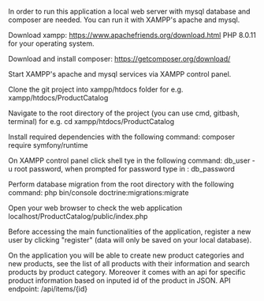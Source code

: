 In order to run this application a local web server with mysql database and composer are needed. You can run it with XAMPP's apache and mysql.

Download xampp: https://www.apachefriends.org/download.html PHP 8.0.11 for your operating system.

Download and install composer: https://getcomposer.org/download/ 

Start XAMPP's apache and mysql services via XAMPP control panel.

Clone the git project into xampp/htdocs folder for e.g. xampp/htdocs/ProductCatalog

Navigate to the root directory of the project (you can use cmd, gitbash, terminal) for e.g. cd xampp/htdocs/ProductCatalog

Install required dependencies with the following command: composer require symfony/runtime

On XAMPP control panel click shell tye in the following command: db_user -u root password, when prompted for password type in : db_password

Perform database migration from the root directory with the  following command: php bin/console doctrine:migrations:migrate

Open your web browser to check the web application localhost/ProductCatalog/public/index.php

Before accessing the main functionalities of the application, register a new user by clicking "register" (data will only be saved on your local database).

On the application you will be able to create new product categories and new products, see the list of all products with their information and search products by product category.
Moreover it comes with an api for specific product information based on inputed id of the product in JSON. API endpoint: /api/items/{id}
